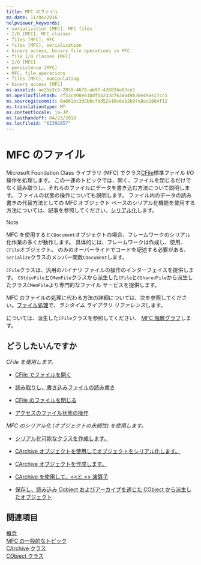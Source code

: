 ```yaml
---
title: MFC のファイル
ms.date: 11/04/2016
helpviewer_keywords:
- serialization [MFC], MFC files
- I/O [MFC], MFC classes
- files [MFC], MFC
- files [MFC], serialization
- binary access, binary file operations in MFC
- file I/O classes [MFC]
- I/O [MFC]
- persistence [MFC]
- MFC, file operations
- files [MFC], manipulating
- binary access [MFC]
ms.assetid: ae25e2c5-2859-4679-ab97-438824e93ce1
ms.openlocfilehash: cf53c498e61bdf0a233d7638649b30e498e27cc5
ms.sourcegitcommit: 0ab61bc3d2b6cfbd52a16c6ab2b97a8ea1864f12
ms.translationtype: MT
ms.contentlocale: ja-JP
ms.lasthandoff: 04/23/2019
ms.locfileid: "62392857"
---
```

# <a name="files-in-mfc"></a>MFC のファイル

Microsoft Foundation Class ライブラリ (MFC) でクラス[CFile](../mfc/reference/cfile-class.md)標準ファイル I/O 操作を処理します。 この一連のトピックでは、開く、ファイルを閉じるだけでなく読み取りし、それらのファイルにデータを書き込む方法について説明します。 ファイルの状態の操作についても説明します。 ファイル内のデータの読み書きの代替方法としての MFC オブジェクト ベースのシリアル化機能を使用する方法については、記事を参照してください。[シリアル化](../mfc/serialization-in-mfc.md)します。

> [!NOTE]
>  MFC を使用すると`CDocument`オブジェクトの場合、フレームワークのシリアル化作業の多くが動作します。 具体的には、フレームワークは作成し、使用、`CFile`オブジェクト。 のみのオーバーライドでコードを記述する必要がある、`Serialize`クラスのメンバー関数`CDocument`します。

`CFile`クラスは、汎用のバイナリ ファイルの操作のインターフェイスを提供します。 `CStdioFile`と`CMemFile`クラスから派生した`CFile`と`CSharedFile`から派生したクラス`CMemFile`より専門的なファイル サービスを提供します。

MFC のファイルの処理に代わる方法の詳細については、次を参照してください。[ファイル処理](../c-runtime-library/file-handling.md)で、*ランタイム ライブラリ リファレンス*します。

については、派生した`CFile`クラスを参照してください、 [MFC 階層グラフ](../mfc/hierarchy-chart.md)します。

## <a name="what-do-you-want-to-do"></a>どうしたいんですか

*CFile を使用します。*

- [CFile でファイルを開く](../mfc/opening-files.md)

- [読み取りし、書き込みファイルの読み書き](../mfc/reading-and-writing-files.md)

- [CFile のファイルを閉じる](../mfc/closing-files.md)

- [アクセスのファイル状態の操作](../mfc/accessing-file-status.md)

*MFC のシリアル化 (オブジェクトの永続性) を使用します。*

- [シリアル化可能なクラスを作成します。](../mfc/serialization-making-a-serializable-class.md)

- [CArchive オブジェクトを使用してオブジェクトをシリアル化します。](../mfc/serialization-serializing-an-object.md)

- [CArchive オブジェクトを作成します。](../mfc/two-ways-to-create-a-carchive-object.md)

- [CArchive を使用して、<\<と >> 演算子](../mfc/using-the-carchive-output-and-input-operators.md)

- [保存し、読み込み Cobject およびアーカイブを通じた CObject から派生したオブジェクト](../mfc/storing-and-loading-cobjects-via-an-archive.md)

## <a name="see-also"></a>関連項目

[概念](../mfc/mfc-concepts.md)<br/>
[MFC の一般的なトピック](../mfc/general-mfc-topics.md)<br/>
[CArchive クラス](../mfc/reference/carchive-class.md)<br/>
[CObject クラス](../mfc/reference/cobject-class.md)
